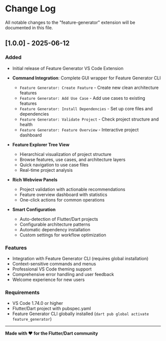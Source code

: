 # Change Log

All notable changes to the "feature-generator" extension will be documented in this file.

## [1.0.0] - 2025-06-12

### Added

- Initial release of Feature Generator VS Code Extension
- **Command Integration**: Complete GUI wrapper for Feature Generator CLI

  - `Feature Generator: Create Feature` - Create new clean architecture features
  - `Feature Generator: Add Use Case` - Add use cases to existing features
  - `Feature Generator: Install Dependencies` - Set up core files and dependencies
  - `Feature Generator: Validate Project` - Check project structure and health
  - `Feature Generator: Feature Overview` - Interactive project dashboard

- **Feature Explorer Tree View**

  - Hierarchical visualization of project structure
  - Browse features, use cases, and architecture layers
  - Quick navigation to use case files
  - Real-time project analysis

- **Rich Webview Panels**

  - Project validation with actionable recommendations
  - Feature overview dashboard with statistics
  - One-click actions for common operations

- **Smart Configuration**
  - Auto-detection of Flutter/Dart projects
  - Configurable architecture patterns
  - Automatic dependency installation
  - Custom settings for workflow optimization

### Features

- Integration with Feature Generator CLI (requires global installation)
- Context-sensitive commands and menus
- Professional VS Code theming support
- Comprehensive error handling and user feedback
- Welcome experience for new users

### Requirements

- VS Code 1.74.0 or higher
- Flutter/Dart project with pubspec.yaml
- Feature Generator CLI globally installed (`dart pub global activate feature_generator`)

---

**Made with ❤️ for the Flutter/Dart community**
